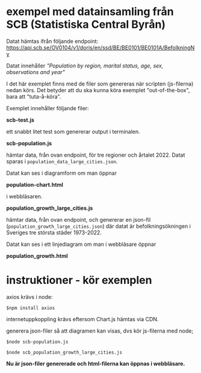 # exempel med datainsamling från SCB (Statistiska Central Byrån)

Datat hämtas ifrån följande endpoint: https://api.scb.se/OV0104/v1/doris/en/ssd/BE/BE0101/BE0101A/BefolkningNy

Datat innehåller *"Population by region, marital status, age, sex, observations and year"*

I det här exemplet finns med de filer som genereras när scripten (js-filerna) nedan körs.
Det betyder att du ska kunna köra exemplet "out-of-the-box", bara att "tuta-å-köra".


Exemplet innehåller följande filer:

**scb-test.js**

ett snabbt litet test som genererar output i terminalen.

**scb-population.js**

hämtar data, från ovan endpoint, för tre regioner och årtalet 2022.
Datat sparas i `population_data_large_cities.json`.

Datat kan ses i diagramform om man öppnar 

**population-chart.html** 

i webbläsaren.

**population_growth_large_cities.js**

hämtar data, från ovan endpoint, och genererar en json-fil (`population_growth_large_cities.json`)
där datat är befolkningsökningen i Sveriges tre största städer 1973-2022.

Datat kan ses i ett linjediagram om man i webbläsare öppnar 

**population_growth.html**

# instruktioner - kör exemplen

axios krävs i node:

`$npm install axios`

internetuppkoppling krävs eftersom Chart.js hämtas via CDN.

generera json-filer så att diagramen kan visas, dvs kör js-filerna med node;

`$node scb-population.js`

`$node scb_population_growth_large_cities.js`

**Nu är json-filer genererade och html-filerna kan öppnas i webbläsare.**

